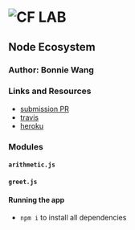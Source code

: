 # ![CF](http://i.imgur.com/7v5ASc8.png) LAB

## Node Ecosystem

### Author: Bonnie Wang

### Links and Resources

- [submission PR](https://github.com/401-advanced-javascript-bw/lab-01-node-ecosystem/pull/1)
- [travis](https://www.travis-ci.com/401-advanced-javascript-bw/lab-01-node-ecosystem)
- [heroku](https://dashboard.heroku.com/apps/lab-01-node-ecosystem-bw/activity)

### Modules

#### `arithmetic.js`

#### `greet.js`

#### Running the app

- `npm i` to install all dependencies
